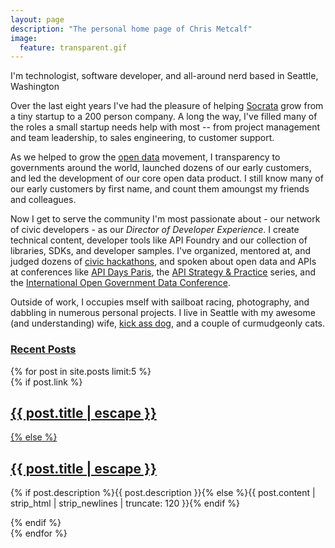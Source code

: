 ```yaml
---
layout: page
description: "The personal home page of Chris Metcalf"
image:
  feature: transparent.gif
---
```


<p class="topline">I'm technologist, software developer, and all-around nerd based in Seattle, Washington</p>

Over the last eight years I've had the pleasure of helping [Socrata](http://www.socrata.com) grow from a tiny startup to a 200 person company. A long the way, I've filled many of the roles a small startup needs help with most -- from project management and team leadership, to sales engineering, to customer support.

As we helped to grow the [open data](https://en.wikipedia.org/wiki/Open_data) movement, I transparency to governments around the world, launched dozens of our early customers, and led the development of our core open data product. I still know many of our early customers by first name, and count them amoungst my friends and colleagues.

Now I get to serve the community I'm most passionate about - our network of civic developers - as our _Director of Developer Experience_. I create technical content, developer tools like API Foundry and our collection of libraries, SDKs, and developer samples. I've organized, mentored at, and judged dozens of [civic hackathons](https://en.wikipedia.org/wiki/Hackathon#For_a_cause_or_purpose), and spoken about open data and APIs at conferences like [API Days Paris](http://www.apidays.io/), the [API Strategy & Practice](http://apistrat.com/) series, and the [International Open Government Data Conference](http://blogs.worldbank.org/opendata/join-the-international-open-government-data-conference-live-this-week-iogdc).

Outside of work, I occupies mself with sailboat racing, photography, and dabbling in numerous personal projects. I live in Seattle with my awesome (and understanding) wife, [kick ass dog](http://facebook.com/maggiedawg), and a couple of curmudgeonly cats.

<h3><a href="/posts/">Recent Posts</a></h3>
<div class="index">
{% for post in site.posts limit:5 %}    
  <article>
    {% if post.link %}
      <h2 class="link-post"><a href="{{ post.url }}" title="{{ post.title | escape }}">{{ post.title | escape }}</a> <a href="{{ post.link }}" target="_blank" title="{{ post.title | escape }}"><i class="icon-link"></i></h2>
    {% else %}
      <h2><a href="{{ post.url }}" title="{{ post.title | escape }}">{{ post.title | escape }}</a></h2>
      <p>{% if post.description %}{{ post.description }}{% else %}{{ post.content | strip_html | strip_newlines | truncate: 120 }}{% endif %}</p>
    {% endif %}
  </article>
{% endfor %}
</div>
